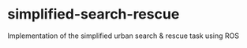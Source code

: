 # simplified-search-rescue
Implementation of the simplified urban search &amp; rescue task using ROS

